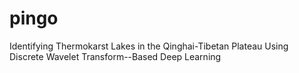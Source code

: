 # pingo
Identifying Thermokarst Lakes in the Qinghai-Tibetan Plateau Using Discrete Wavelet Transform--Based Deep Learning

